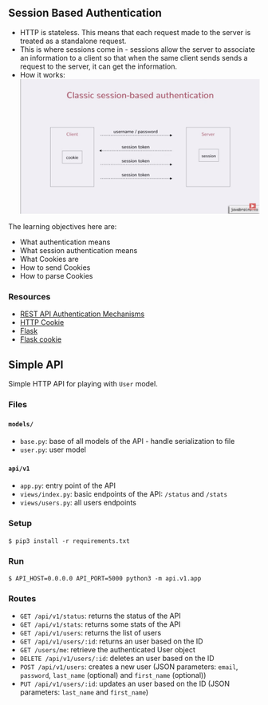 ## Session Based Authentication
- HTTP is stateless. This means that each request made to the server is treated as a standalone request.
- This is where sessions come in - sessions allow the server to associate an information to a client so that when the same client sends sends a request to the server, it can get the information.
- How it works:
![Session based Auth](image.png)

The learning objectives here are:
- What authentication means
- What session authentication means
- What Cookies are
- How to send Cookies
- How to parse Cookies

### Resources
- [REST API Authentication Mechanisms](https://www.youtube.com/watch?v=501dpx2IjGY)
- [HTTP Cookie](https://developer.mozilla.org/en-US/docs/Web/HTTP/Headers/Cookie)
- [Flask](https://palletsprojects.com/p/flask/)
- [Flask cookie](https://flask.palletsprojects.com/en/1.1.x/quickstart/#cookies)


## Simple API

Simple HTTP API for playing with `User` model.


### Files

#### `models/`

- `base.py`: base of all models of the API - handle serialization to file
- `user.py`: user model

#### `api/v1`

- `app.py`: entry point of the API
- `views/index.py`: basic endpoints of the API: `/status` and `/stats`
- `views/users.py`: all users endpoints


### Setup

```
$ pip3 install -r requirements.txt
```


### Run

```
$ API_HOST=0.0.0.0 API_PORT=5000 python3 -m api.v1.app
```


### Routes

- `GET /api/v1/status`: returns the status of the API
- `GET /api/v1/stats`: returns some stats of the API
- `GET /api/v1/users`: returns the list of users
- `GET /api/v1/users/:id`: returns an user based on the ID
- `GET /users/me`: retrieve the authenticated User object
- `DELETE /api/v1/users/:id`: deletes an user based on the ID
- `POST /api/v1/users`: creates a new user (JSON parameters: `email`, `password`, `last_name` (optional) and `first_name` (optional))
- `PUT /api/v1/users/:id`: updates an user based on the ID (JSON parameters: `last_name` and `first_name`)
